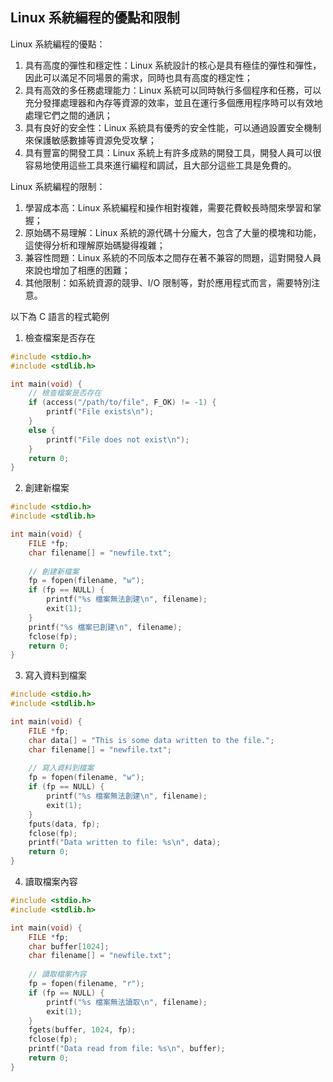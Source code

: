 ## Linux 系統編程的優點和限制

Linux 系統編程的優點：
1. 具有高度的彈性和穩定性：Linux 系統設計的核心是具有極佳的彈性和彈性，因此可以滿足不同場景的需求，同時也具有高度的穩定性；
2. 具有高效的多任務處理能力：Linux 系統可以同時執行多個程序和任務，可以充分發揮處理器和內存等資源的效率，並且在運行多個應用程序時可以有效地處理它們之間的通訊；
3. 具有良好的安全性：Linux 系統具有優秀的安全性能，可以通過設置安全機制來保護敏感數據等資源免受攻擊；
4. 具有豐富的開發工具：Linux 系統上有許多成熟的開發工具，開發人員可以很容易地使用這些工具來進行編程和調試，且大部分這些工具是免費的。

Linux 系統編程的限制：
1. 學習成本高：Linux 系統編程和操作相對複雜，需要花費較長時間來學習和掌握；
2. 原始碼不易理解：Linux 系統的源代碼十分龐大，包含了大量的模塊和功能，這使得分析和理解原始碼變得複雜；
3. 兼容性問題：Linux 系統的不同版本之間存在著不兼容的問題，這對開發人員來說也增加了相應的困難；
4. 其他限制：如系統資源的競爭、I/O 限制等，對於應用程式而言，需要特別注意。 

以下為 C 語言的程式範例

1. 檢查檔案是否存在

```c
#include <stdio.h>
#include <stdlib.h>

int main(void) {
    // 檢查檔案是否存在
    if (access("/path/to/file", F_OK) != -1) {
        printf("File exists\n");
    } 
    else {
        printf("File does not exist\n");
    }
    return 0;
}
```

2. 創建新檔案

```c
#include <stdio.h>
#include <stdlib.h>

int main(void) {
    FILE *fp;
    char filename[] = "newfile.txt";
    
    // 創建新檔案
    fp = fopen(filename, "w");
    if (fp == NULL) {
        printf("%s 檔案無法創建\n", filename);
        exit(1);
    }
    printf("%s 檔案已創建\n", filename);
    fclose(fp);
    return 0;
}
```

3. 寫入資料到檔案

```c
#include <stdio.h>
#include <stdlib.h>

int main(void) {
    FILE *fp;
    char data[] = "This is some data written to the file.";
    char filename[] = "newfile.txt";
    
    // 寫入資料到檔案
    fp = fopen(filename, "w");
    if (fp == NULL) {
        printf("%s 檔案無法創建\n", filename);
        exit(1);
    }
    fputs(data, fp);
    fclose(fp);
    printf("Data written to file: %s\n", data);
    return 0;
}
```

4. 讀取檔案內容

```c
#include <stdio.h>
#include <stdlib.h>

int main(void) {
    FILE *fp;
    char buffer[1024];
    char filename[] = "newfile.txt";
    
    // 讀取檔案內容
    fp = fopen(filename, "r");
    if (fp == NULL) {
        printf("%s 檔案無法讀取\n", filename);
        exit(1);
    }
    fgets(buffer, 1024, fp);
    fclose(fp);
    printf("Data read from file: %s\n", buffer);
    return 0;
}
```